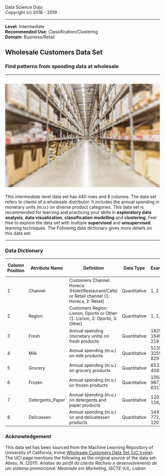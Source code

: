 Data Science Dojo <br/>
Copyright (c) 2016 - 2019

---

**Level:** Intermediate <br/>
**Recommended Use:** Classification/Clustering <br/>
**Domain:** Business/Retail<br/> 

## Wholesale Customers Data Set 

### Find patterns from spending data at wholesale 


---
![](349.jpg)
---

This *intermediate* level data set has 440 rows and 8 columns. 
The data set refers to clients of a wholesale distributor. It includes the annual spending in monetary units (m.u.) on diverse product categories.
This data set is recommended for learning and practicing your skills in **exploratory data analysis**, **data visualization**, **classification modelling** and **clustering**. 
Feel free to explore the data set with multiple **supervised** and **unsupervised** learning techniques. The Following data dictionary gives more details on this data set:

---

### Data Dictionary 

| Column   Position 	| Atrribute Name   	| Definition                                                                                     	| Data Type    	| Example            	| % Null Ratios 	|
|-------------------	|------------------	|------------------------------------------------------------------------------------------------	|--------------	|--------------------	|---------------	|
| 1                 	| Channel          	| Customers   Channel: Horeca (Hotel/Restaurant/Cafe) or Retail channel (1: Horeca, 2:   Retail) 	| Quantitative 	| 1, 2               	| 0             	|
| 2                 	| Region           	| Customers   Region: Lisnon, Oporto or Other (1: Lisnon, 2: Oporto, 3: Other)                   	| Quantitative 	| 1, 2, 3            	| 0             	|
| 3                 	| Fresh            	| Annual spending (monetary units) on fresh   products                                           	| Quantitative 	| 18291, 1640,   219 	| 0             	|
| 4                 	| Milk             	| Annual   spending (m.u.) on milk products                                                      	| Quantitative 	| 5139, 3259,   829  	| 0             	|
| 5                 	| Grocery          	| Annual   spending (m.u.) on grocery products                                                   	| Quantitative 	| 6532, 4042, 3      	| 0             	|
| 6                 	| Frozen           	| Annual   spending (m.u.) on frozen products                                                    	| Quantitative 	| 10643, 987, 6312   	| 0             	|
| 7                 	| Detergents_Paper 	| Annual   spending (m.u.) on detergents and paper products                                      	| Quantitative 	| 12034, 116, 3      	| 0             	|
| 8                 	| Delicassen       	| Annual   spending (m.u.) on and delicatessen products                                          	| Quantitative 	| 14472, 772, 120    	| 0             	|



### Acknowledgement


This data set has been sourced from the Machine Learning Repository of University of California, Irvine [Wholesale Customers Data Set (UC Irvine)](https://archive.ics.uci.edu/ml/datasets/Wholesale+customers).<br/> 
The UCI page mentions the following as the original source of the data set:<br/> 
*Abreu, N. (2011). Analise do perfil do cliente Recheio e desenvolvimento de um sistema promocional. Mestrado em Marketing, ISCTE-IUL, Lisbon*  